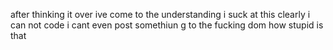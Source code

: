 
after thinking it over ive come to the understanding i suck at this clearly i can not code i cant even post somethiun g to the fucking dom how stupid is that
